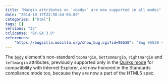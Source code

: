 ```yaml
---
title: "Margin attributes on `<body>` are now supported in all modes"
date: "2014-10-17T22:50:44-04:00"
categories: ["html"]
tags: []
versions: "35"
cclicense: "BY-SA 3.0"
references:
    "https://bugzilla.mozilla.org/show_bug.cgi?id=95530": "Bug 95530 – topmargin and leftmargin attributes on the BODY element should be honored in all modes (not just Quirks mode)"
---
```

The [`body`](https://developer.mozilla.org/en-US/docs/Web/HTML/Element/body) element's non-standard `topmargin`, `bottommargin`, `rightmargin` and `leftmargin` attributes, previously supported only in the [Quirks mode](https://developer.mozilla.org/en-US/docs/Mozilla_Quirks_Mode_Behavior) for compatibility with Internet Explorer, are now honored in the Standards compliance mode too, because they are now a part of the HTML5 spec.
